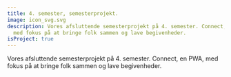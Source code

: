 ```yaml
---
title: 4. semester, semesterprojekt.
image: icon_svg.svg
description: Vores afsluttende semesterprojekt på 4. semester. Connect, en PWA,
  med fokus på at bringe folk sammen og lave begivenheder.
isProject: true
---
```

Vores afsluttende semesterprojekt på 4. semester. Connect, en PWA, med fokus på at bringe folk sammen og lave begivenheder.